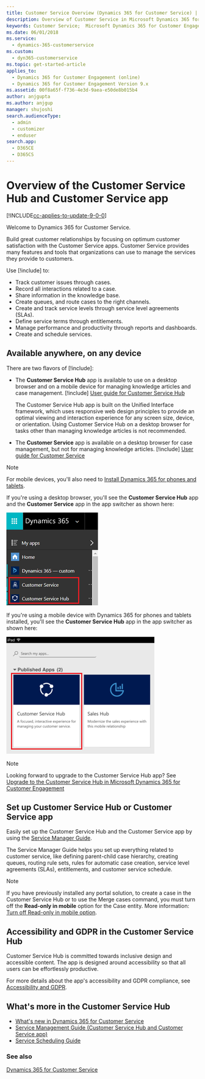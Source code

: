 ```yaml
---
title: Customer Service Overview (Dynamics 365 for Customer Service) | MicrosoftDocs
description: Overview of Customer Service in Microsoft Dynamics 365 for Customer Engagement
keywords: Customer Service;  Microsoft Dynamics 365 for Customer Engagement
ms.date: 06/01/2018
ms.service: 
  - dynamics-365-customerservice
ms.custom: 
  - dyn365-customerservice
ms.topic: get-started-article
applies_to: 
  - Dynamics 365 for Customer Engagement (online)
  - Dynamics 365 for Customer Engagement Version 9.x
ms.assetid: 00f8a65f-f736-4e3d-9aea-e50de8b015b4
author: anjgupta
ms.author: anjgup
manager: shujoshi
search.audienceType: 
  - admin
  - customizer
  - enduser
search.app: 
  - D365CE
  - D365CS
---
```


# Overview of the Customer Service Hub and Customer Service app

[!INCLUDE[cc-applies-to-update-9-0-0](../includes/cc_applies_to_update_9_0_0.md)]

Welcome to Dynamics 365 for Customer Service.

Build great customer relationships by focusing on optimum customer satisfaction with the Customer Service apps. Customer Service provides many features and tools that organizations can use to manage the services they provide to customers.   

Use [!include[](../includes/pn-ms-dyn-365-for-customer-service.md)] to:

- Track customer issues through cases.
- Record all interactions related to a case.
- Share information in the knowledge base.
- Create queues, and route cases to the right channels.
- Create and track service levels through service level agreements (SLAs). 
- Define service terms through entitlements.
- Manage performance and productivity through reports and dashboards.
- Create and schedule services.

 
##   Available anywhere, on any device
There are two flavors of [!include[](../includes/pn-ms-dyn-365-for-customer-service.md)]:


- The **Customer Service Hub** app is available to use on a desktop browser and on a mobile device for managing knowledge articles and case management.  [!include[](../includes/proc-more-information.md)] [User guide for Customer Service Hub](user-guide-customer-service-hub.md)

    The Customer Service Hub app is built on the Unified Interface framework, which uses responsive web design principles to provide an optimal viewing and interaction experience for any screen size, device, or orientation. Using Customer Service Hub on a desktop browser for tasks other than managing knowledge articles is not recommended. 

- The **Customer Service** app is available on a desktop browser for case management, but not for managing knowledge articles. [!include[](../includes/proc-more-information.md)] [User guide for Customer Service](user-guide-customer-service.md)

> [!NOTE]
> For mobile devices, you'll also need to [Install Dynamics 365 for phones and tablets](../mobile-app/Install-Dynamics-365-for-phones-and-tablets.md).

If you're using a desktop browser, you'll see the **Customer Service Hub** app and the **Customer Service** app in the app switcher as shown here:

![open-sitemap](media/open-csh-sitemap-overview.png "Customer Service Hub sitemap")

If you're using a mobile device with Dynamics 365 for phones and tablets installed, you'll see the **Customer Service Hub** app in the app switcher as shown here:

![csh-mobile](media/ChooseAnApp_1.png "Customer Service Hub on mobile")

> [!NOTE]
> Looking forward to upgrade to the Customer Service Hub app? See [Upgrade to the Customer Service Hub in Microsoft Dynamics 365 for Customer Engagement](upgrade-ish-csh.md)


## Set up Customer Service Hub or Customer Service app

Easily set up the Customer Service Hub and the Customer Service app by using the [Service Manager Guide](service-manager-guide.md).  

The Service Manager Guide helps you set up everything related to customer service, like defining parent-child case hierarchy, creating queues, routing rule sets, rules for automatic case creation, service level agreements (SLAs), entitlements, and customer service schedule.

> [!NOTE]
> If you have previously installed any portal solution, to create a case in the Customer Service Hub or to use the Merge cases command, you must turn off the **Read-only in mobile** option for the Case entity. More information: [Turn off Read-only in mobile option](../customize/edit-entities.md#enable-or-disable-entity-options).

## Accessibility and GDPR in the Customer Service Hub 

Customer Service Hub is committed towards inclusive design and accessible content. The app is designed around accessibility so that all users can be effortlessly productive.

For more details about the app's accessibility and GDPR compliance, see [Accessibility and GDPR](user-guide-customer-service-hub.md#accessibility-and-gdpr).

## What's more in the Customer Service Hub

 - [What's new in Dynamics 365 for Customer Service](whats-new-customer-service.md)
 - [Service Management Guide (Customer Service Hub and Customer Service app)](service-manager-guide.md)
 - [Service Scheduling Guide](basics-service-service-scheduling.md)


### See also  

[Dynamics 365 for Customer Service](https://www.microsoft.com/en-in/dynamics365/customer-service)





